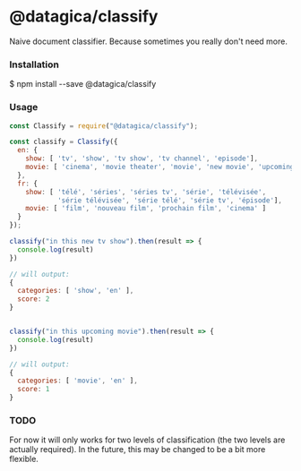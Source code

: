 # @datagica/classify

Naive document classifier. Because sometimes you really don't need more.

### Installation

   $ npm install --save @datagica/classify

### Usage

```javascript
const Classify = require("@datagica/classify");

const classify = Classify({
  en: {
    show: [ 'tv', 'show', 'tv show', 'tv channel', 'episode'],
    movie: [ 'cinema', 'movie theater', 'movie', 'new movie', 'upcoming movie']
  },
  fr: {
    show: [ 'télé', 'séries', 'séries tv', 'série', 'télévisée',
            'série télévisée', 'série télé', 'série tv', 'épisode'],
    movie: [ 'film', 'nouveau film', 'prochain film', 'cinema' ]
  }
});

classify("in this new tv show").then(result => {
  console.log(result)
})

// will output:
{
  categories: [ 'show', 'en' ],
  score: 2
}


classify("in this upcoming movie").then(result => {
  console.log(result)
})

// will output:
{
  categories: [ 'movie', 'en' ],
  score: 1
}
```

### TODO

For now it will only works for two levels of classification (the two levels are actually required). In the future, this may be changed to be a bit more flexible.
